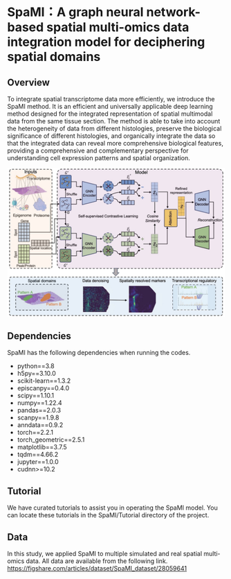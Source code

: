 # SpaMI：A graph neural network-based spatial multi-omics data integration model for deciphering spatial domains

## Overview
To integrate spatial transcriptome data more efficiently, we introduce the SpaMI method. It is an efficient and universally applicable deep learning method designed for the integrated representation of spatial multimodal data from the same tissue section. The method is able to take into account the heterogeneity of data from different histologies, preserve the biological significance of different histologies, and organically integrate the data so that the integrated data can reveal more comprehensive biological features, providing a comprehensive and complementary perspective for understanding cell expression patterns and spatial organization.

![](https://github.com/Gaocongqiang/SpaMI/blob/main/workflow.jpg)

## Dependencies
SpaMI has the following dependencies when running the codes.
* python==3.8
* h5py==3.10.0
* scikit-learn==1.3.2
* episcanpy==0.4.0
* scipy==1.10.1
* numpy==1.22.4
* pandas==2.0.3
* scanpy==1.9.8
* anndata==0.9.2
* torch==2.2.1
* torch_geometric==2.5.1
* matplotlib==3.7.5
* tqdm==4.66.2
* jupyter==1.0.0
* cudnn>=10.2

## Tutorial
We have curated tutorials to assist you in operating the SpaMI model. You can locate these tutorials in the SpaMI/Tutorial directory of the project. 

## Data
In this study, we applied SpaMI to multiple simulated and real spatial multi-omics data. All data are available from the following link. <https://figshare.com/articles/dataset/SpaMI_dataset/28059641>
